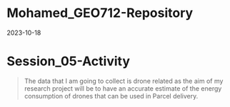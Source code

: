 Mohamed_GEO712-Repository
================
2023-10-18

# Session_05-Activity

> The data that I am going to collect is drone related as the aim of my
> research project will be to have an accurate estimate of the energy
> consumption of drones that can be used in Parcel delivery.
